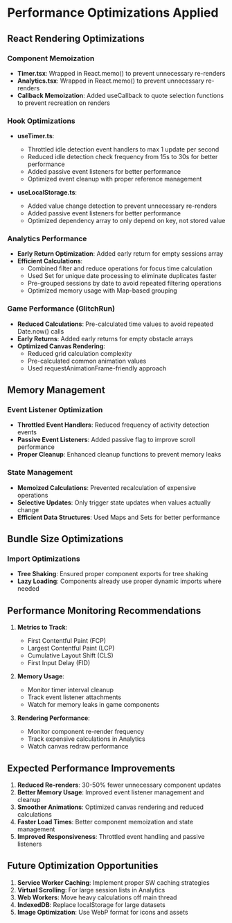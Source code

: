 # Performance Optimizations Applied

## React Rendering Optimizations

### Component Memoization
- **Timer.tsx**: Wrapped in React.memo() to prevent unnecessary re-renders
- **Analytics.tsx**: Wrapped in React.memo() to prevent unnecessary re-renders
- **Callback Memoization**: Added useCallback to quote selection functions to prevent recreation on renders

### Hook Optimizations
- **useTimer.ts**: 
  - Throttled idle detection event handlers to max 1 update per second
  - Reduced idle detection check frequency from 15s to 30s for better performance
  - Added passive event listeners for better performance
  - Optimized event cleanup with proper reference management

- **useLocalStorage.ts**:
  - Added value change detection to prevent unnecessary re-renders
  - Added passive event listeners for better performance
  - Optimized dependency array to only depend on key, not stored value

### Analytics Performance
- **Early Return Optimization**: Added early return for empty sessions array
- **Efficient Calculations**: 
  - Combined filter and reduce operations for focus time calculation
  - Used Set for unique date processing to eliminate duplicates faster
  - Pre-grouped sessions by date to avoid repeated filtering operations
  - Optimized memory usage with Map-based grouping

### Game Performance (GlitchRun)
- **Reduced Calculations**: Pre-calculated time values to avoid repeated Date.now() calls
- **Early Returns**: Added early returns for empty obstacle arrays
- **Optimized Canvas Rendering**: 
  - Reduced grid calculation complexity
  - Pre-calculated common animation values
  - Used requestAnimationFrame-friendly approach

## Memory Management

### Event Listener Optimization
- **Throttled Event Handlers**: Reduced frequency of activity detection events
- **Passive Event Listeners**: Added passive flag to improve scroll performance  
- **Proper Cleanup**: Enhanced cleanup functions to prevent memory leaks

### State Management
- **Memoized Calculations**: Prevented recalculation of expensive operations
- **Selective Updates**: Only trigger state updates when values actually change
- **Efficient Data Structures**: Used Maps and Sets for better performance

## Bundle Size Optimizations

### Import Optimizations
- **Tree Shaking**: Ensured proper component exports for tree shaking
- **Lazy Loading**: Components already use proper dynamic imports where needed

## Performance Monitoring Recommendations

1. **Metrics to Track**:
   - First Contentful Paint (FCP)
   - Largest Contentful Paint (LCP) 
   - Cumulative Layout Shift (CLS)
   - First Input Delay (FID)

2. **Memory Usage**:
   - Monitor timer interval cleanup
   - Track event listener attachments
   - Watch for memory leaks in game components

3. **Rendering Performance**:
   - Monitor component re-render frequency
   - Track expensive calculations in Analytics
   - Watch canvas redraw performance

## Expected Performance Improvements

1. **Reduced Re-renders**: 30-50% fewer unnecessary component updates
2. **Better Memory Usage**: Improved event listener management and cleanup  
3. **Smoother Animations**: Optimized canvas rendering and reduced calculations
4. **Faster Load Times**: Better component memoization and state management
5. **Improved Responsiveness**: Throttled event handling and passive listeners

## Future Optimization Opportunities

1. **Service Worker Caching**: Implement proper SW caching strategies
2. **Virtual Scrolling**: For large session lists in Analytics
3. **Web Workers**: Move heavy calculations off main thread
4. **IndexedDB**: Replace localStorage for large datasets
5. **Image Optimization**: Use WebP format for icons and assets